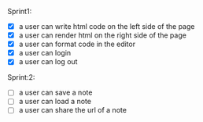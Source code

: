 Sprint1:

-[X] a user can write html code on the left side of the page
-[X] a user can render html on the right side of the page
-[X] a user can format code in the editor
-[X] a user can login
-[X] a user can log out

Sprint:2:

-[ ] a user can save a note
-[ ] a user can load a note
-[ ] a user can share the url of a note
